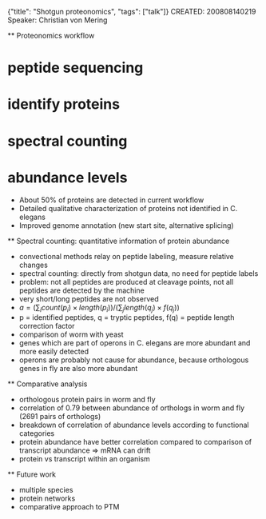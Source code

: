 {"title": "Shotgun proteonomics", "tags": ["talk"]}
CREATED: 200808140219
Speaker: Christian von Mering

** Proteonomics workflow
# peptide sequencing
# identify proteins
# spectral counting
# abundance levels

 * About 50% of proteins are detected in current workflow
 * Detailed qualitative characterization of proteins not identified in C. elegans
 * Improved genome annotation (new start site, alternative splicing)

** Spectral counting: quantitative information of protein abundance
 * convectional methods relay on peptide labeling, measure relative changes
 * spectral counting: directly from shotgun data, no need for peptide labels
 * problem: not all peptides are produced at cleavage points, not all peptides are detected by the machine
 * very short/long peptides are not observed
 * $a = (\sum_i count(p_i) \times length(p_i))/(\sum_j length(q_j) \times f(q_j))$
 * p = identified peptides, q = tryptic peptides, f(q) = peptide length correction factor
 * comparison of worm with yeast
 * genes which are part of operons in C. elegans are more abundant and more easily detected
 * operons are probably not cause for abundance, because orthologous genes in fly are also more abundant

** Comparative analysis
 * orthologous protein pairs in worm and fly
 * correlation of 0.79 between abundance of orthologs in worm and fly (2691 pairs of orthologs)
 * breakdown of correlation of abundance levels according to functional categories
 * protein abundance have better correlation compared to comparison of transcript abundance => mRNA can drift
 * protein vs transcript within an organism

** Future work
 * multiple species
 * protein networks
 * comparative approach to PTM

